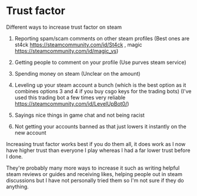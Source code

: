 # Trust factor
Different ways to increase trust factor on steam

1. Reporting spam/scam comments on other steam profiles (Best ones are st4ck https://steamcommunity.com/id/St4ck , magic https://steamcommunity.com/id/magic_vs)

2. Getting people to comment on your profile (Use purves steam service)

3. Spending money on steam (Unclear on the amount)

4. Leveling up your steam account a bunch (which is the best option as it combines options 3 and 4 if you buy csgo keys for the trading bots) (I've used this trading bot a few times very reliable https://steamcommunity.com/id/LevelUpBot0/)

5. Sayings nice things in game chat and not being racist

6. Not getting your accounts banned as that just lowers it instantly on the new account 

Increasing trust factor works best if you do them all, it does work as I now have higher trust than everyone I play whereas I had a far lower trust before I done.

They're probably many more ways to increase it such as writing helpful steam reviews or guides and receiving likes, helping people out in steam discussions but I have not personally tried them so I'm not sure if they do anything.


